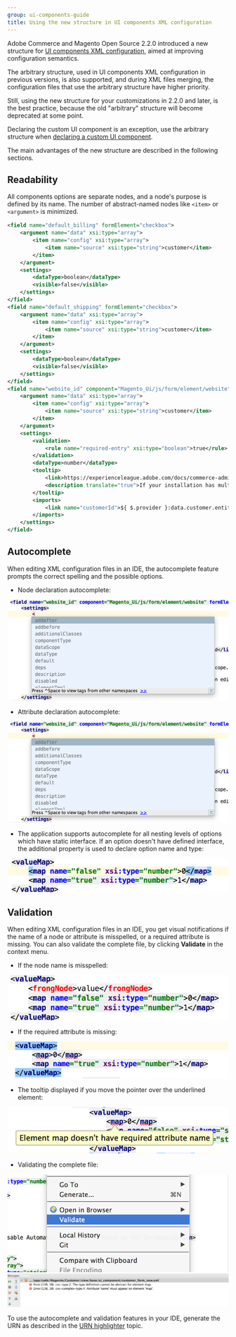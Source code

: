 ```yaml
---
group: ui-components-guide
title: Using the new structure in UI components XML configuration
---
```


Adobe Commerce and Magento Open Source 2.2.0 introduced a new structure for [UI components XML configuration](concepts/xml-declaration.md), aimed at improving configuration semantics.

The arbitrary structure, used in UI components XML configuration in previous versions, is also supported, and during XML files merging, the configuration files that use the arbitrary structure have higher priority.

Still, using the new structure for your customizations in 2.2.0 and later, is the best practice, because the old "arbitrary" structure will become deprecated at some point.

<InlineAlert variant="info" slots="text" />

Declaring the custom UI component is an exception, use the arbitrary structure when [declaring a custom UI component].

The main advantages of the new structure are described in the following sections.

## Readability

All components options are separate nodes, and a node's purpose is defined by its name. The number of abstract-named nodes like `<item>` or `<argument>` is minimized.

```xml
<field name="default_billing" formElement="checkbox">
    <argument name="data" xsi:type="array">
        <item name="config" xsi:type="array">
            <item name="source" xsi:type="string">customer</item>
        </item>
    </argument>
    <settings>
        <dataType>boolean</dataType>
        <visible>false</visible>
    </settings>
</field>
<field name="default_shipping" formElement="checkbox">
    <argument name="data" xsi:type="array">
        <item name="config" xsi:type="array">
            <item name="source" xsi:type="string">customer</item>
        </item>
    </argument>
    <settings>
        <dataType>boolean</dataType>
        <visible>false</visible>
    </settings>
</field>
<field name="website_id" component="Magento_Ui/js/form/element/website" formElement="select">
    <argument name="data" xsi:type="array">
        <item name="config" xsi:type="array">
            <item name="source" xsi:type="string">customer</item>
        </item>
    </argument>
    <settings>
        <validation>
            <rule name="required-entry" xsi:type="boolean">true</rule>
        </validation>
        <dataType>number</dataType>
        <tooltip>
            <link>https://experienceleague.adobe.com/docs/commerce-admin/start/setup/websites-stores-views.html#scope-settings</link>
            <description translate="true">If your installation has multiple websites, you can edit the scope to associate the customer with a specific site.</description>
        </tooltip>
        <imports>
            <link name="customerId">${ $.provider }:data.customer.entity_id</link>
        </imports>
    </settings>
</field>
```

## Autocomplete

When editing XML configuration files in an IDE, the autocomplete feature prompts the correct spelling and the possible options.

*  Node declaration autocomplete:

![node declaration autocomplete](../../_images/ui-components/autocomplete1.png)

*  Attribute declaration autocomplete:

![Attribute declaration autocomplete](../../_images/ui-components/autocomplete1.png)

*  The application supports autocomplete for all nesting levels of options which have static interface. If an option doesn't have defined interface, the additional property is used to declare option name and type:

![no defined interface](../../_images/ui-components/no_type.png)

## Validation

When editing XML configuration files in an IDE, you get visual notifications if the name of a node or attribute is misspelled, or a required attribute is missing. You can also validate the complete file, by clicking **Validate** in the context menu.

*  If the node name is misspelled:

![first_way_ui_components_declaration](../../_images/ui-components/validation1.png)

*  If the required attribute is missing:

![first_way_ui_components_declaration](../../_images/ui-components/validation2.png)

*  The tooltip displayed if you move the pointer over the underlined element:

![first_way_ui_components_declaration](../../_images/ui-components/validation3.png)

*  Validating the complete file:

![first_way_ui_components_declaration](../../_images/ui-components/validation_file.png)
![first_way_ui_components_declaration](../../_images/ui-components/validation_messages.png)

<InlineAlert variant="info" slots="text" />

To use the autocomplete and validation features in your IDE, generate the URN as described in the [URN highlighter] topic.

<!--Link Declarations -->

[declaring a custom UI component]: ../howto/new-component-declaration.md
[URN highlighter]: https://devdocs.magento.com/guides/v2.4/config-guide/cli/config-cli-subcommands-urn.html
